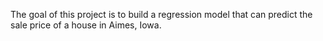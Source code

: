 The goal of this project is to build a regression model that can predict the sale price of a house in Aimes, Iowa.
